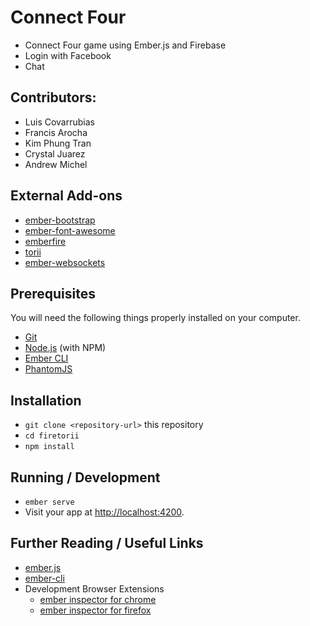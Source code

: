 # Connect Four

* Connect Four game using Ember.js and Firebase
* Login with Facebook
* Chat

## Contributors:

- Luis Covarrubias
- Francis Arocha
- Kim Phung Tran
- Crystal Juarez
- Andrew Michel

## External Add-ons

* [ember-bootstrap](http://www.ember-bootstrap.com/)
* [ember-font-awesome](https://github.com/martndemus/ember-font-awesome)
* [emberfire](https://github.com/firebase/emberfire)
* [torii](https://github.com/Vestorly/torii)
* [ember-websockets](https://github.com/thoov/ember-websockets)

## Prerequisites

You will need the following things properly installed on your computer.

* [Git](https://git-scm.com/)
* [Node.js](https://nodejs.org/) (with NPM)
* [Ember CLI](https://ember-cli.com/)
* [PhantomJS](http://phantomjs.org/)

## Installation

* `git clone <repository-url>` this repository
* `cd firetorii`
* `npm install`

## Running / Development

* `ember serve`
* Visit your app at [http://localhost:4200](http://localhost:4200).

## Further Reading / Useful Links

* [ember.js](http://emberjs.com/)
* [ember-cli](https://ember-cli.com/)
* Development Browser Extensions
  * [ember inspector for chrome](https://chrome.google.com/webstore/detail/ember-inspector/bmdblncegkenkacieihfhpjfppoconhi)
  * [ember inspector for firefox](https://addons.mozilla.org/en-US/firefox/addon/ember-inspector/)
